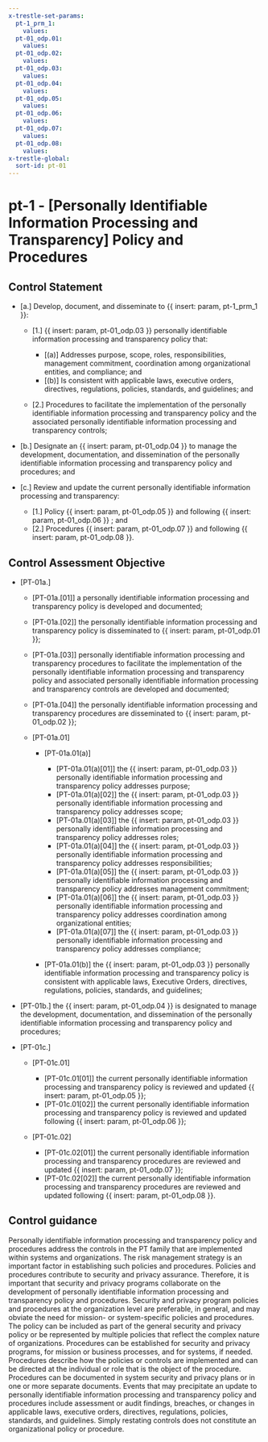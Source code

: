 ```yaml
---
x-trestle-set-params:
  pt-1_prm_1:
    values:
  pt-01_odp.01:
    values:
  pt-01_odp.02:
    values:
  pt-01_odp.03:
    values:
  pt-01_odp.04:
    values:
  pt-01_odp.05:
    values:
  pt-01_odp.06:
    values:
  pt-01_odp.07:
    values:
  pt-01_odp.08:
    values:
x-trestle-global:
  sort-id: pt-01
---
```


# pt-1 - \[Personally Identifiable Information Processing and Transparency\] Policy and Procedures

## Control Statement

- \[a.\] Develop, document, and disseminate to {{ insert: param, pt-1_prm_1 }}:

  - \[1.\]  {{ insert: param, pt-01_odp.03 }} personally identifiable information processing and transparency policy that:

    - \[(a)\] Addresses purpose, scope, roles, responsibilities, management commitment, coordination among organizational entities, and compliance; and
    - \[(b)\] Is consistent with applicable laws, executive orders, directives, regulations, policies, standards, and guidelines; and

  - \[2.\] Procedures to facilitate the implementation of the personally identifiable information processing and transparency policy and the associated personally identifiable information processing and transparency controls;

- \[b.\] Designate an {{ insert: param, pt-01_odp.04 }} to manage the development, documentation, and dissemination of the personally identifiable information processing and transparency policy and procedures; and

- \[c.\] Review and update the current personally identifiable information processing and transparency:

  - \[1.\] Policy {{ insert: param, pt-01_odp.05 }} and following {{ insert: param, pt-01_odp.06 }} ; and
  - \[2.\] Procedures {{ insert: param, pt-01_odp.07 }} and following {{ insert: param, pt-01_odp.08 }}.

## Control Assessment Objective

- \[PT-01a.\]

  - \[PT-01a.[01]\] a personally identifiable information processing and transparency policy is developed and documented;
  - \[PT-01a.[02]\] the personally identifiable information processing and transparency policy is disseminated to {{ insert: param, pt-01_odp.01 }};
  - \[PT-01a.[03]\] personally identifiable information processing and transparency procedures to facilitate the implementation of the personally identifiable information processing and transparency policy and associated personally identifiable information processing and transparency controls are developed and documented;
  - \[PT-01a.[04]\] the personally identifiable information processing and transparency procedures are disseminated to {{ insert: param, pt-01_odp.02 }};
  - \[PT-01a.01\]

    - \[PT-01a.01(a)\]

      - \[PT-01a.01(a)[01]\] the {{ insert: param, pt-01_odp.03 }} personally identifiable information processing and transparency policy addresses purpose;
      - \[PT-01a.01(a)[02]\] the {{ insert: param, pt-01_odp.03 }} personally identifiable information processing and transparency policy addresses scope;
      - \[PT-01a.01(a)[03]\] the {{ insert: param, pt-01_odp.03 }} personally identifiable information processing and transparency policy addresses roles;
      - \[PT-01a.01(a)[04]\] the {{ insert: param, pt-01_odp.03 }} personally identifiable information processing and transparency policy addresses responsibilities;
      - \[PT-01a.01(a)[05]\] the {{ insert: param, pt-01_odp.03 }} personally identifiable information processing and transparency policy addresses management commitment;
      - \[PT-01a.01(a)[06]\] the {{ insert: param, pt-01_odp.03 }} personally identifiable information processing and transparency policy addresses coordination among organizational entities;
      - \[PT-01a.01(a)[07]\] the {{ insert: param, pt-01_odp.03 }} personally identifiable information processing and transparency policy addresses compliance;

    - \[PT-01a.01(b)\] the {{ insert: param, pt-01_odp.03 }} personally identifiable information processing and transparency policy is consistent with applicable laws, Executive Orders, directives, regulations, policies, standards, and guidelines;

- \[PT-01b.\] the {{ insert: param, pt-01_odp.04 }} is designated to manage the development, documentation, and dissemination of the personally identifiable information processing and transparency policy and procedures;

- \[PT-01c.\]

  - \[PT-01c.01\]

    - \[PT-01c.01[01]\] the current personally identifiable information processing and transparency policy is reviewed and updated {{ insert: param, pt-01_odp.05 }};
    - \[PT-01c.01[02]\] the current personally identifiable information processing and transparency policy is reviewed and updated following {{ insert: param, pt-01_odp.06 }};

  - \[PT-01c.02\]

    - \[PT-01c.02[01]\] the current personally identifiable information processing and transparency procedures are reviewed and updated {{ insert: param, pt-01_odp.07 }};
    - \[PT-01c.02[02]\] the current personally identifiable information processing and transparency procedures are reviewed and updated following {{ insert: param, pt-01_odp.08 }}.

## Control guidance

Personally identifiable information processing and transparency policy and procedures address the controls in the PT family that are implemented within systems and organizations. The risk management strategy is an important factor in establishing such policies and procedures. Policies and procedures contribute to security and privacy assurance. Therefore, it is important that security and privacy programs collaborate on the development of personally identifiable information processing and transparency policy and procedures. Security and privacy program policies and procedures at the organization level are preferable, in general, and may obviate the need for mission- or system-specific policies and procedures. The policy can be included as part of the general security and privacy policy or be represented by multiple policies that reflect the complex nature of organizations. Procedures can be established for security and privacy programs, for mission or business processes, and for systems, if needed. Procedures describe how the policies or controls are implemented and can be directed at the individual or role that is the object of the procedure. Procedures can be documented in system security and privacy plans or in one or more separate documents. Events that may precipitate an update to personally identifiable information processing and transparency policy and procedures include assessment or audit findings, breaches, or changes in applicable laws, executive orders, directives, regulations, policies, standards, and guidelines. Simply restating controls does not constitute an organizational policy or procedure.
